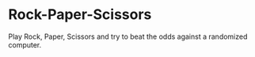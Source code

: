 # Rock-Paper-Scissors
Play Rock, Paper, Scissors and try to beat the odds against a randomized computer. 
